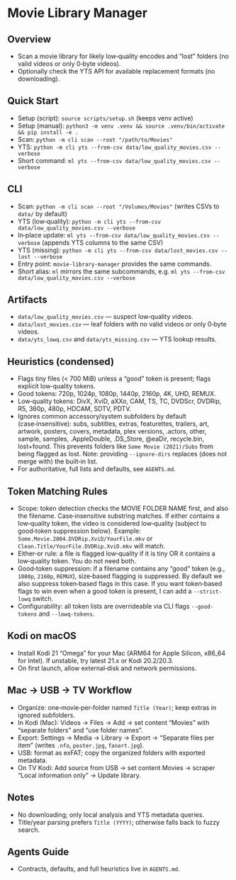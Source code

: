 # Movie Library Manager

## Overview
- Scan a movie library for likely low‑quality encodes and “lost” folders (no valid videos or only 0‑byte videos).
- Optionally check the YTS API for available replacement formats (no downloading).

## Quick Start
- Setup (script): `source scripts/setup.sh`  (keeps venv active)
- Setup (manual): `python3 -m venv .venv && source .venv/bin/activate && pip install -e .`
- Scan: `python -m cli scan --root "/path/to/Movies"`
- YTS: `python -m cli yts --from-csv data/low_quality_movies.csv --verbose`
- Short command: `ml yts --from-csv data/low_quality_movies.csv --verbose`

## CLI
- Scan: `python -m cli scan --root "/Volumes/Movies"` (writes CSVs to `data/` by default)
- YTS (low‑quality): `python -m cli yts --from-csv data/low_quality_movies.csv --verbose`
- In‑place update: `ml yts --from-csv data/low_quality_movies.csv --verbose` (appends YTS columns to the same CSV)
- YTS (missing): `python -m cli yts --from-csv data/lost_movies.csv --lost --verbose`
- Entry point: `movie-library-manager` provides the same commands.
- Short alias: `ml` mirrors the same subcommands, e.g. `ml yts --from-csv data/low_quality_movies.csv --verbose`

## Artifacts
- `data/low_quality_movies.csv` — suspect low‑quality videos.
- `data/lost_movies.csv` — leaf folders with no valid videos or only 0‑byte videos.
- `data/yts_lowq.csv` and `data/yts_missing.csv` — YTS lookup results.

## Heuristics (condensed)
- Flags tiny files (< 700 MiB) unless a “good” token is present; flags explicit low‑quality tokens.
- Good tokens: 720p, 1024p, 1080p, 1440p, 2160p, 4K, UHD, REMUX.
- Low‑quality tokens: DivX, XviD, aXXo, CAM, TS, TC, DVDScr, DVDRip, R5, 360p, 480p, HDCAM, SDTV, PDTV.
- Ignores common accessory/system subfolders by default (case‑insensitive):
  subs, subtitles, extras, featurettes, trailers, art, artwork, posters, covers, metadata,
  plex versions, .actors, other, sample, samples, .AppleDouble, .DS_Store, @eaDir, recycle.bin, lost+found.
  This prevents folders like `Some Movie (2021)/Subs` from being flagged as lost.
  Note: providing `--ignore-dirs` replaces (does not merge with) the built‑in list.
- For authoritative, full lists and defaults, see `AGENTS.md`.

## Token Matching Rules
- Scope: token detection checks the MOVIE FOLDER NAME first, and also the filename. Case‑insensitive substring matches. If either contains a low‑quality token, the video is considered low‑quality (subject to good‑token suppression below). Example: `Some.Movie.2004.DVDRip.XviD/YourFile.mkv` or `Clean.Title/YourFile.DVDRip.XviD.mkv` will match.
- Either‑or rule: a file is flagged low‑quality if it is tiny OR it contains a low‑quality token. You do not need both.
- Good‑token suppression: if a filename contains any “good” token (e.g., `1080p`, `2160p`, `REMUX`), size‑based flagging is suppressed. By default we also suppress token‑based flags in this case. If you want token‑based flags to win even when a good token is present, I can add a `--strict-lowq` switch.
- Configurability: all token lists are overrideable via CLI flags `--good-tokens` and `--lowq-tokens`.

## Kodi on macOS
- Install Kodi 21 “Omega” for your Mac (ARM64 for Apple Silicon, x86_64 for Intel). If unstable, try latest 21.x or Kodi 20.2/20.3.
- On first launch, allow external‑disk and network permissions.

## Mac → USB → TV Workflow
- Organize: one‑movie‑per‑folder named `Title (Year)`; keep extras in ignored subfolders.
- In Kodi (Mac): Videos → Files → Add → set content “Movies” with “separate folders” and “use folder names”.
- Export: Settings → Media → Library → Export → “Separate files per item” (writes `.nfo`, `poster.jpg`, `fanart.jpg`).
- USB: format as exFAT; copy the organized folders with exported metadata.
- On TV Kodi: Add source from USB → set content Movies → scraper “Local information only” → Update library.

## Notes
- No downloading; only local analysis and YTS metadata queries.
- Title/year parsing prefers `Title (YYYY)`; otherwise falls back to fuzzy search.

## Agents Guide
- Contracts, defaults, and full heuristics live in `AGENTS.md`.
